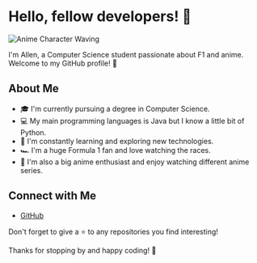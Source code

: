 # Hello, fellow developers! 👋

![Anime Character Waving](https://media.tenor.com/AuBOgaPV41cAAAAM/shinya-shinyahiragi.gif)

I'm Allen, a Computer Science student passionate about F1 and anime. Welcome to my GitHub profile! 🚀

## About Me

- 🎓 I'm currently pursuing a degree in Computer Science.
- 💻 My main programming languages is Java but I know a little bit of Python.
- 🌱 I'm constantly learning and exploring new technologies.
- 🏎️ I'm a huge Formula 1 fan and love watching the races.
- 🎌 I'm also a big anime enthusiast and enjoy watching different anime series.

## Connect with Me

- [GitHub](https://github.com/astar0thhh)

Don't forget to give a ⭐️ to any repositories you find interesting!

Thanks for stopping by and happy coding! 🌟
